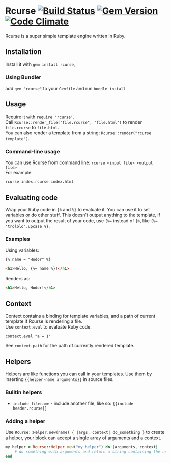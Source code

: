 # Rcurse [![Build Status](https://travis-ci.org/shvelo/rcurse.svg?branch=master)](https://travis-ci.org/shvelo/rcurse) [![Gem Version](https://badge.fury.io/rb/rcurse.svg)](http://badge.fury.io/rb/rcurse) [![Code Climate](https://codeclimate.com/github/shvelo/rcurse.png)](https://codeclimate.com/github/shvelo/rcurse)


Rcurse is a super simple template engine written in Ruby.

## Installation

Install it with `gem install rcurse`, 

### Using Bundler

add `gem "rcurse"` to your `Gemfile` and run `bundle install`

## Usage

Require it with `require 'rcurse'`.  
Call `Rcurse::render_file("file.rcurse", "file.html")` to render `file.rcurse` to `file.html`.  
You can also render a template from a string: `Rcurse::render("rcurse template")`.

### Command-line usage

You can use Rcurse from command line: `rcurse <input file> <output file>`  
For example: 

```shell
rcurse index.rcurse index.html
```

## Evaluating code

Wrap your Ruby code in `{%` and `%}` to evaluate it. You can use it to set variables or do other stuff. This doesn't output anything to the template, if you want to output the result of your code, use `{%=` instead of `{%`, like `{%= "trololo".upcase %}`.

### Examples

Using variables:  

```html
{% name = "Hodor" %}

<h1>Hello, {%= name %}!</h1>
```

Renders as:

```html
<h1>Hello, Hodor!</h1>
```

## Context

Context contains a binding for template variables, and a path of current template if Rcurse is rendering a file.  
Use `context.eval` to evaluate Ruby code.

`context.eval "a = 1"`

See `context.path` for the path of currently rendered template.

## Helpers

Helpers are like functions you can call in your templates. Use them by inserting `{{helper-name arguments}}` in source files.   

### Builtin helpers
- `include filename` - include another file, like so: `{{include header.rcurse}}`

### Adding a helper

Use `Rcurse::Helper.new(name) { |args, context| do_something }` to create a helper, your block can accept a single array of arguments and a context.  

```ruby
my_helper = Rcurse::Helper.new("my_helper") do |arguments, context|
	# do something with arguments and return a string containing the new content
end
```
